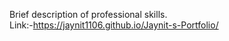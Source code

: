 Brief description of professional skills.<br/>
Link:-https://jaynit1106.github.io/Jaynit-s-Portfolio/
